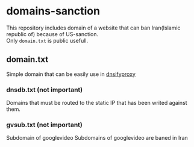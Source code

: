 # domains-sanction
This repository includes domain of a website that can ban Iran(Islamic republic of) because of US-sanction.<br />
Only <code>domain.txt</code> is public usefull.

## domain.txt
Simple domain that can be easily use in <a href="https://github.com/sajad-sadra/dnsifyproxy">dnsifyproxy</a>


### dnsdb.txt (not important)
Domains that must be routed to the static IP that has been writed against them.

### gvsub.txt (not important)
Subdomain of googlevideo 
Subdomains of googlevideo are baned in Iran
